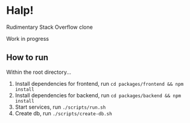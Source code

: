 # Halp!

Rudimentary Stack Overflow clone

Work in progress

## How to run

Within the root directory...

1. Install dependencies for frontend, run `cd packages/frontend && npm install`
1. Install dependencies for backend, run `cd packages/backend && npm install`
2. Start services, run `./scripts/run.sh`
3. Create db, run `./scripts/create-db.sh`
